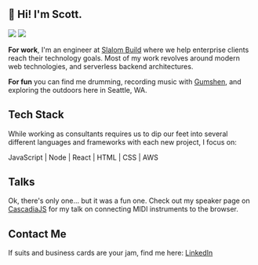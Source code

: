 ## 👋 Hi! I'm Scott.
![](https://img.shields.io/badge/status-drumming-green)
![](https://visitor-badge.glitch.me/badge?page_id=scott-ammon.scott-ammon)

**For work**, I'm an engineer at [Slalom Build](https://www.slalombuild.com/) where we help enterprise clients reach their technology goals. Most of my work revolves around modern web technologies, and serverless backend architectures.

**For fun** you can find me drumming, recording music with [Gumshen](https://open.spotify.com/artist/1ynnDWaJZ6KwwQDdjiEYI6), and exploring the outdoors here in Seattle, WA.

## Tech Stack

While working as consultants requires us to dip our feet into several different languages and frameworks with each new project, I focus on:

JavaScript | Node | React | HTML | CSS | AWS

## Talks
Ok, there's only one... but it was a fun one. Check out my speaker page on [CascadiaJS](https://2020.cascadiajs.com/speakers/scott-ammon) for my talk on connecting MIDI instruments to the browser.

## Contact Me
If suits and business cards are your jam, find me here:
[LinkedIn](https://www.linkedin.com/in/scottammon)



